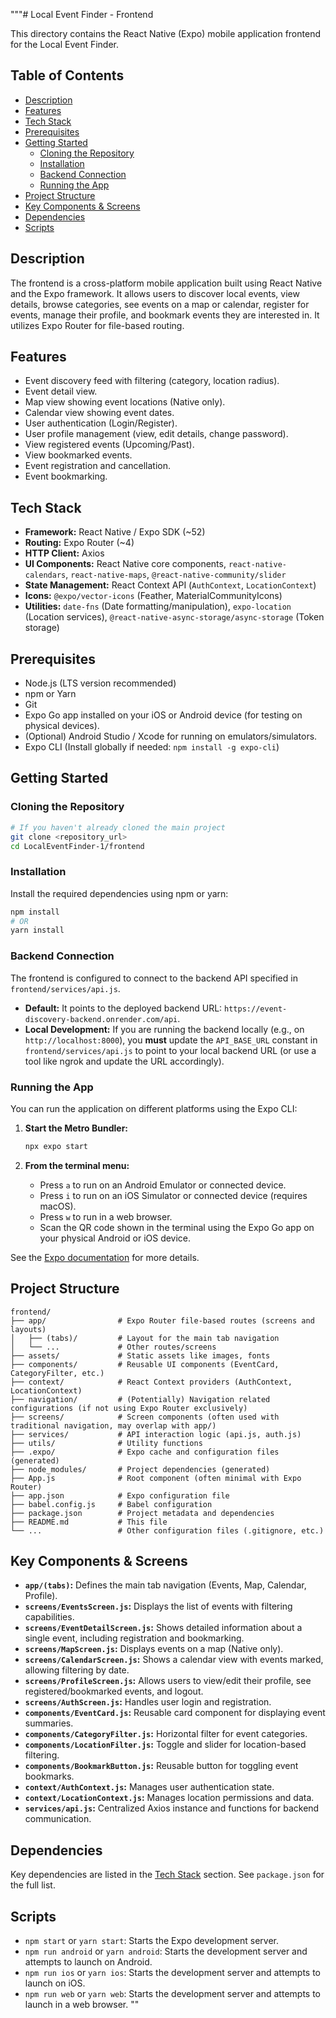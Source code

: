 """# Local Event Finder - Frontend

This directory contains the React Native (Expo) mobile application frontend for the Local Event Finder.

## Table of Contents

- [Description](#description)
- [Features](#features)
- [Tech Stack](#tech-stack)
- [Prerequisites](#prerequisites)
- [Getting Started](#getting-started)
  - [Cloning the Repository](#cloning-the-repository)
  - [Installation](#installation)
  - [Backend Connection](#backend-connection)
  - [Running the App](#running-the-app)
- [Project Structure](#project-structure)
- [Key Components & Screens](#key-components--screens)
- [Dependencies](#dependencies)
- [Scripts](#scripts)

## Description

The frontend is a cross-platform mobile application built using React Native and the Expo framework. It allows users to discover local events, view details, browse categories, see events on a map or calendar, register for events, manage their profile, and bookmark events they are interested in. It utilizes Expo Router for file-based routing.

## Features

-   Event discovery feed with filtering (category, location radius).
-   Event detail view.
-   Map view showing event locations (Native only).
-   Calendar view showing event dates.
-   User authentication (Login/Register).
-   User profile management (view, edit details, change password).
-   View registered events (Upcoming/Past).
-   View bookmarked events.
-   Event registration and cancellation.
-   Event bookmarking.

## Tech Stack

-   **Framework:** React Native / Expo SDK (~52)
-   **Routing:** Expo Router (~4)
-   **HTTP Client:** Axios
-   **UI Components:** React Native core components, `react-native-calendars`, `react-native-maps`, `@react-native-community/slider`
-   **State Management:** React Context API (`AuthContext`, `LocationContext`)
-   **Icons:** `@expo/vector-icons` (Feather, MaterialCommunityIcons)
-   **Utilities:** `date-fns` (Date formatting/manipulation), `expo-location` (Location services), `@react-native-async-storage/async-storage` (Token storage)

## Prerequisites

-   Node.js (LTS version recommended)
-   npm or Yarn
-   Git
-   Expo Go app installed on your iOS or Android device (for testing on physical devices).
-   (Optional) Android Studio / Xcode for running on emulators/simulators.
-   Expo CLI (Install globally if needed: `npm install -g expo-cli`)

## Getting Started

### Cloning the Repository

```bash
# If you haven't already cloned the main project
git clone <repository_url>
cd LocalEventFinder-1/frontend
```

### Installation

Install the required dependencies using npm or yarn:

```bash
npm install
# OR
yarn install
```

### Backend Connection

The frontend is configured to connect to the backend API specified in `frontend/services/api.js`.

-   **Default:** It points to the deployed backend URL: `https://event-discovery-backend.onrender.com/api`.
-   **Local Development:** If you are running the backend locally (e.g., on `http://localhost:8000`), you **must** update the `API_BASE_URL` constant in `frontend/services/api.js` to point to your local backend URL (or use a tool like ngrok and update the URL accordingly).

### Running the App

You can run the application on different platforms using the Expo CLI:

1.  **Start the Metro Bundler:**
    ```bash
    npx expo start
    ```

2.  **From the terminal menu:**
    -   Press `a` to run on an Android Emulator or connected device.
    -   Press `i` to run on an iOS Simulator or connected device (requires macOS).
    -   Press `w` to run in a web browser.
    -   Scan the QR code shown in the terminal using the Expo Go app on your physical Android or iOS device.

See the [Expo documentation](https://docs.expo.dev/get-started/create-a-project/#opening-the-app-on-your-phonetablet) for more details.

## Project Structure

```
frontend/
├── app/                # Expo Router file-based routes (screens and layouts)
│   ├── (tabs)/         # Layout for the main tab navigation
│   └── ...             # Other routes/screens
├── assets/             # Static assets like images, fonts
├── components/         # Reusable UI components (EventCard, CategoryFilter, etc.)
├── context/            # React Context providers (AuthContext, LocationContext)
├── navigation/         # (Potentially) Navigation related configurations (if not using Expo Router exclusively)
├── screens/            # Screen components (often used with traditional navigation, may overlap with app/)
├── services/           # API interaction logic (api.js, auth.js)
├── utils/              # Utility functions
├── .expo/              # Expo cache and configuration files (generated)
├── node_modules/       # Project dependencies (generated)
├── App.js              # Root component (often minimal with Expo Router)
├── app.json            # Expo configuration file
├── babel.config.js     # Babel configuration
├── package.json        # Project metadata and dependencies
├── README.md           # This file
└── ...                 # Other configuration files (.gitignore, etc.)
```

## Key Components & Screens

-   **`app/(tabs)`:** Defines the main tab navigation (Events, Map, Calendar, Profile).
-   **`screens/EventsScreen.js`:** Displays the list of events with filtering capabilities.
-   **`screens/EventDetailScreen.js`:** Shows detailed information about a single event, including registration and bookmarking.
-   **`screens/MapScreen.js`:** Displays events on a map (Native only).
-   **`screens/CalendarScreen.js`:** Shows a calendar view with events marked, allowing filtering by date.
-   **`screens/ProfileScreen.js`:** Allows users to view/edit their profile, see registered/bookmarked events, and logout.
-   **`screens/AuthScreen.js`:** Handles user login and registration.
-   **`components/EventCard.js`:** Reusable card component for displaying event summaries.
-   **`components/CategoryFilter.js`:** Horizontal filter for event categories.
-   **`components/LocationFilter.js`:** Toggle and slider for location-based filtering.
-   **`components/BookmarkButton.js`:** Reusable button for toggling event bookmarks.
-   **`context/AuthContext.js`:** Manages user authentication state.
-   **`context/LocationContext.js`:** Manages location permissions and data.
-   **`services/api.js`:** Centralized Axios instance and functions for backend communication.

## Dependencies

Key dependencies are listed in the [Tech Stack](#tech-stack) section. See `package.json` for the full list.

## Scripts

-   `npm start` or `yarn start`: Starts the Expo development server.
-   `npm run android` or `yarn android`: Starts the development server and attempts to launch on Android.
-   `npm run ios` or `yarn ios`: Starts the development server and attempts to launch on iOS.
-   `npm run web` or `yarn web`: Starts the development server and attempts to launch in a web browser.
"" 